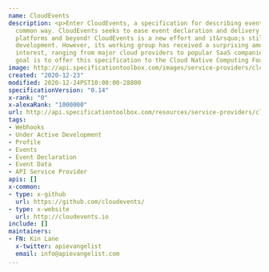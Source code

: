 ```yaml
---
name: CloudEvents
description: <p>Enter CloudEvents, a specification for describing event data in a
  common way. CloudEvents seeks to ease event declaration and delivery across services,
  platforms and beyond! CloudEvents is a new effort and it&rsquo;s still under active
  development. However, its working group has received a surprising amount of industry
  interest, ranging from major cloud providers to popular SaaS companies. Our end
  goal is to offer this specification to the Cloud Native Computing Foundation.</p>
image: http://api.specificationtoolbox.com/images/service-providers/cloudevents.jpg
created: "2020-12-23"
modified: 2020-12-24PST10:00:00-28800
specificationVersion: "0.14"
x-rank: "0"
x-alexaRank: "1000000"
url: http://api.specificationtoolbox.com/resources/service-providers/cloudevents/
tags:
- Webhooks
- Under Active Development
- Profile
- Events
- Event Declaration
- Event Data
- API Service Provider
apis: []
x-common:
- type: x-github
  url: https://github.com/cloudevents/
- type: x-website
  url: http://cloudevents.io
include: []
maintainers:
- FN: Kin Lane
  x-twitter: apievangelist
  email: info@apievangelist.com
...
```

